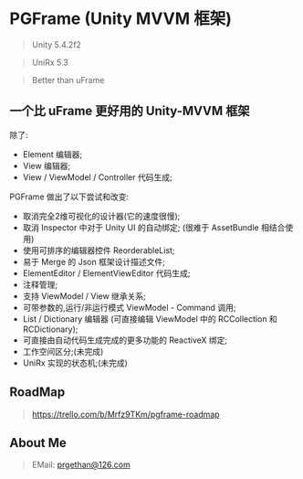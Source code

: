 # PGFrame (Unity MVVM 框架)

> Unity 5.4.2f2

> UniRx 5.3

> Better than uFrame


## 一个比 uFrame 更好用的 Unity-MVVM 框架

除了:
 - Element 编辑器;
 - View 编辑器;
 - View / ViewModel / Controller 代码生成;
 
PGFrame 做出了以下尝试和改变:
 - 取消完全2维可视化的设计器(它的速度很慢);
 - 取消 Inspector 中对于 Unity UI 的自动绑定; (很难于 AssetBundle 相结合使用)
 - 使用可排序的编辑器控件 ReorderableList;
 - 易于 Merge 的 Json 框架设计描述文件;
 - ElementEditor / ElementViewEditor 代码生成;
 - 注释管理;
 - 支持 ViewModel / View 继承关系;
 - 可带参数的,运行/非运行模式 ViewModel - Command 调用;
 - List / Dictionary 编辑器 (可直接编辑 ViewModel 中的 RCCollection 和 RCDictionary);
 - 可直接由自动代码生成完成的更多功能的 ReactiveX 绑定;
 - 工作空间区分;(未完成)
 - UniRx 实现的状态机;(未完成)
 
## RoadMap
 
 > https://trello.com/b/Mrfz9TKm/pgframe-roadmap
 
## About Me
 
 > EMail: prgethan@126.com
